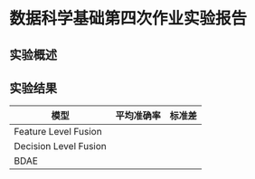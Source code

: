 # 数据科学基础第四次作业实验报告

## 实验概述

## 实验结果

| 模型 | 平均准确率 | 标准差 |
|-----------|---------------|---------|
| Feature Level Fusion  |  |  |
| Decision Level Fusion |  | |
| BDAE  |  |  |
